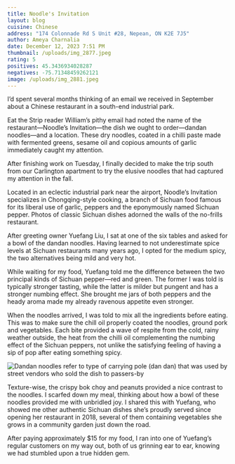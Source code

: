 ```yaml
---
title: Noodle's Invitation
layout: blog
cuisine: Chinese
address: "174 Colonnade Rd S Unit #28, Nepean, ON K2E 7J5"
author: Ameya Charnalia
date: December 12, 2023 7:51 PM
thumbnail: /uploads/img_2877.jpeg
rating: 5
positives: 45.3436934028287
negatives: -75.71348459262121
image: /uploads/img_2881.jpeg
---
```

I’d spent several months thinking of an email we received in September about a Chinese restaurant in a south-end industrial park.

Eat the Strip reader William’s pithy email had noted the name of the restaurant—Noodle’s Invitation—the dish we ought to order—dandan noodles—and a location. These dry noodles, coated in a chilli paste made with fermented greens, sesame oil and copious amounts of garlic immediately caught my attention. 

After finishing work on Tuesday, I finally decided to make the trip south from our Carlington apartment to try the elusive noodles that had captured my attention in the fall.

Located in an eclectic industrial park near the airport, Noodle’s Invitation specializes in Chongqing-style cooking, a branch of Sichuan food famous for its liberal use of garlic, peppers and the eponymously named Sichuan pepper. Photos of classic Sichuan dishes adorned the walls of the no-frills restaurant. 

After greeting owner Yuefang Liu, I sat at one of the six tables and asked for a bowl of the dandan noodles. Having learned to not underestimate spice levels at Sichuan restaurants many years ago, I opted for the medium spicy, the two alternatives being mild and very hot.

While waiting for my food, Yuefang told me the difference between the two principal kinds of Sichuan pepper—red and green. The former I was told is typically stronger tasting, while the latter is milder but pungent and has a stronger numbing effect. She brought me jars of both peppers and the heady aroma made my already ravenous appetite even stronger. 

When the noodles arrived, I was told to mix all the ingredients before eating. This was to make sure the chill oil properly coated the noodles, ground pork and vegetables. Each bite provided a wave of respite from the cold, rainy weather outside, the heat from the chilli oil complementing the numbing effect of the Sichuan peppers, not unlike the satisfying feeling of having a sip of pop after eating something spicy.

![Dandan noodles refer to type of carrying pole (dan dan) that was used by street vendors who sold the dish to passers-by](/uploads/img_2877.jpeg "Noodle's Invitation dandan noodles")

Texture-wise, the crispy bok choy and peanuts provided a nice contrast to the noodles. I scarfed down my meal, thinking about how a bowl of these noodles provided me with unbridled joy. I shared this with Yuefang, who showed me other authentic Sichuan dishes she’s proudly served since opening her restaurant in 2018, several of them containing vegetables she grows in a community garden just down the road.

After paying approximately $15 for my food, I ran into one of Yuefang’s regular customers on my way out, both of us grinning ear to ear, knowing we had stumbled upon a true hidden gem.